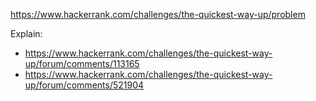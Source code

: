 https://www.hackerrank.com/challenges/the-quickest-way-up/problem

Explain:

- https://www.hackerrank.com/challenges/the-quickest-way-up/forum/comments/113165
- https://www.hackerrank.com/challenges/the-quickest-way-up/forum/comments/521904
